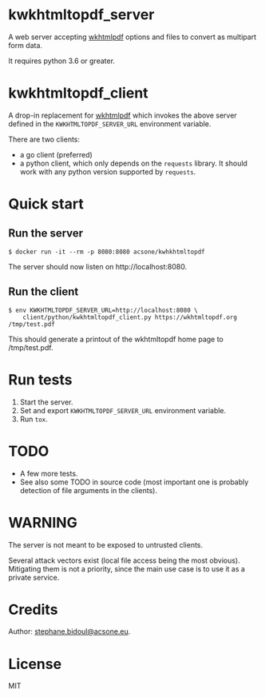 # kwkhtmltopdf_server

A web server accepting [wkhtmlpdf](https://wkhtmltopdf.org) options and files
to convert as multipart form data.

It requires python 3.6 or greater.

# kwkhtmltopdf_client

A drop-in replacement for [wkhtmlpdf](https://wkhtmltopdf.org) which invokes
the above server defined in the `KWKHTMLTOPDF_SERVER_URL` environment variable.

There are two clients:

* a go client (preferred)
* a python client, which only depends on the `requests` library.
  It should work with any python version supported by `requests`.

# Quick start

## Run the server

```
$ docker run -it --rm -p 8080:8080 acsone/kwhkhtmltopdf
```

The server should now listen on http://localhost:8080.

## Run the client

```
$ env KWKHTMLTOPDF_SERVER_URL=http://localhost:8080 \
    client/python/kwkhtmltopdf_client.py https://wkhtmltopdf.org /tmp/test.pdf
```

This should generate a printout of the wkhtmltopdf home page to /tmp/test.pdf.

# Run tests

1. Start the server.
2. Set and export `KWKHTMLTOPDF_SERVER_URL` environment variable.
3. Run `tox`.

# TODO

- A few more tests.
- See also some TODO in source code (most important one is probably
  detection of file arguments in the clients).

# WARNING

The server is not meant to be exposed to untrusted clients.

Several attack vectors exist (local file access being the most obvious).
Mitigating them is not a priority, since the main use case is
to use it as a private service.

# Credits

Author: stephane.bidoul@acsone.eu.

# License

MIT
